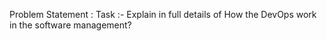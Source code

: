 Problem Statement : 
Task :- Explain in full details of How the DevOps work in the software management?



